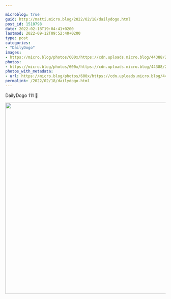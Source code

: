 ```yaml
---

microblog: true
guid: http://matti.micro.blog/2022/02/18/dailydogo.html
post_id: 1510798
date: 2022-02-18T19:04:41+0200
lastmod: 2022-09-12T09:52:40+0200
type: post
categories:
- "DailyDogo"
images:
- https://micro.blog/photos/600x/https://cdn.uploads.micro.blog/44388/2022/acc377efeb.jpg
photos:
- https://micro.blog/photos/600x/https://cdn.uploads.micro.blog/44388/2022/acc377efeb.jpg
photos_with_metadata:
- url: https://micro.blog/photos/600x/https://cdn.uploads.micro.blog/44388/2022/acc377efeb.jpg
permalink: /2022/02/18/dailydogo.html
---
```

DailyDogo 111 🐶

<img src="https://micro.blog/photos/600x/https://blog.martin-haehnel.de/uploads/2022/acc377efeb.jpg" width="600" height="600" alt="" />
